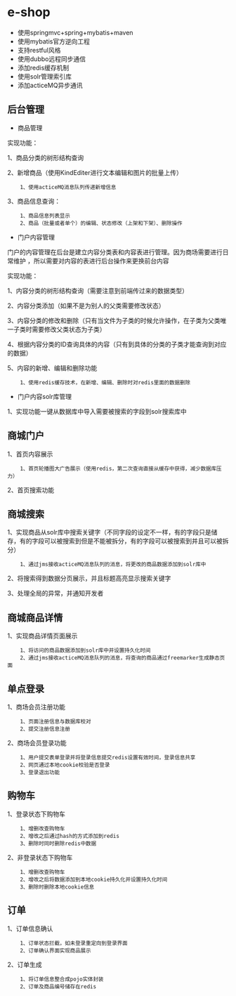 # e-shop

- 使用springmvc+spring+mybatis+maven
- 使用mybatis官方逆向工程
- 支持restful风格
- 使用dubbo远程同步通信
- 添加redis缓存机制
- 使用solr管理索引库
- 添加acticeMQ异步通讯

## 后台管理

- 商品管理

实现功能：

1、商品分类的树形结构查询
        
2、新增商品（使用KindEditer进行文本编辑和图片的批量上传）

        1、使用acticeMQ消息队列传递新增信息

3、商品信息查询：
    
        1、商品信息列表显示
        2、商品（批量或者单个）的编辑、状态修改（上架和下架）、删除操作
        
- 门户内容管理

门户的内容管理在后台是建立内容分类表和内容表进行管理。因为商场需要进行日常维护
，所以需要对内容的表进行后台操作来更换前台内容

实现功能：

1、内容分类的树形结构查询（需要注意到前端传过来的数据类型）

2、内容分类添加（如果不是为别人的父类需要修改状态）

3、内容分类的修改和删除（只有当文件为子类的时候允许操作，在子类为父类唯一子类时需要修改父类状态为子类）

4、根据内容分类的ID查询具体的内容（只有到具体的分类的子类才能查询到对应的数据）
        
5、内容的新增、编辑和删除功能

        1、使用redis缓存技术，在新增、编辑、删除时对redis里面的数据删除

- 门户内容solr库管理

1、实现功能一键从数据库中导入需要被搜索的字段到solr搜索库中

## 商城门户

1、首页内容展示
        
        1、首页轮播图大广告展示（使用redis，第二次查询直接从缓存中获得，减少数据库压力）
        
2、首页搜索功能
        
## 商城搜索

1、实现商品从solr库中搜索关键字（不同字段的设定不一样，有的字段只是储存，有的字段可以被搜索到但是不能被拆分，有的字段可以被搜索到并且可以被拆分）

        1、通过jms接收acticeMQ消息队列的消息，将更改的商品数据添加到solr库中

2、将搜索得到数据分页展示，并且标题高亮显示搜索关键字

3、处理全局的异常，并通知开发者


## 商城商品详情

1、实现商品详情页面展示

        1、将访问的商品数据添加到solr库中并设置持久化时间
        2、通过jms接收acticeMQ消息队列的消息，将查询的商品通过freemarker生成静态页面
        
## 单点登录

1、商场会员注册功能
        
        1、页面注册信息与数据库校对
        2、提交注册信息注册
        
 2、商场会员登录功能
 
        1、用户提交表单登录并将登录信息提交redis设置有效时间，登录信息共享
        2、网页通过本地cookie校验是否登录
        3、登录退出功能
        
 ## 购物车
 
 1、登录状态下购物车
 
        1、增删改查购物车
        2、增改之后通过hash的方式添加到redis
        3、删除时同时删除redis中数据
 
 2、非登录状态下购物车    
 
        1、增删改查购物车
        2、增改之后将数据添加到本地cookie持久化并设置持久化时间
        3、删除时删除本地cookie信息
        
 ## 订单
 
 1、订单信息确认
 
        1、订单状态拦截，如未登录重定向到登录界面
        2、订单确认界面实现商品展示
        
 2、订单生成

        1、将订单信息整合成pojo实体封装
        2、订单及商品编号储存在redis


